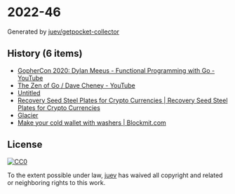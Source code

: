 # 2022-46

Generated by [juev/getpocket-collector](https://github.com/juev/getpocket-collector)

## History (6 items)

- [GopherCon 2020: Dylan Meeus - Functional Programming with Go - YouTube](https://www.youtube.com/watch?v=wqs8n5Uk5OM)
- [The Zen of Go / Dave Cheney - YouTube](https://www.youtube.com/watch?v=yd_rtwYaXps)
- [Untitled](http://survey-smiles.com)
- [Recovery Seed Steel Plates for Crypto Currencies | Recovery Seed Steel Plates for Crypto Currencies](http://bulletproofbitcoin.com)
- [Glacier](https://glacierprotocol.org)
- [Make your cold wallet with washers | Blockmit.com](https://blockmit.com/english/guides/diy/make-cold-wallet-washers/)

## License

[![CC0](https://mirrors.creativecommons.org/presskit/buttons/88x31/svg/cc-zero.svg)](https://creativecommons.org/publicdomain/zero/1.0/)

To the extent possible under law, [juev](https://github.com/juev) has waived all copyright and related or neighboring rights to this work.
